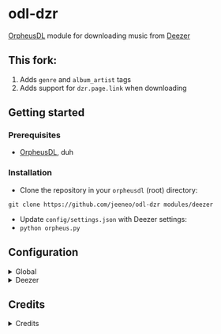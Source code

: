 # odl-dzr
[OrpheusDL](https://github.com/OrfiTeam/OrpheusDL) module for downloading music from [Deezer](https://www.deezer.com/)

## This fork:
1. Adds `genre` and `album_artist` tags
2. Adds support for `dzr.page.link` when downloading

## Getting started
### Prerequisites
- [OrpheusDL](https://github.com/OrfiTeam/OrpheusDL), duh

### Installation
- Clone the repository in your `orpheusdl` (root) directory:
```
git clone https://github.com/jeeneo/odl-dzr modules/deezer
```
- Update `config/settings.json` with Deezer settings:
- `python orpheus.py`

## Configuration

<details>
<summary>Global</summary>

`download_quality`:
| Value      | Format              |
| ---------- | ------------------- |
| "hifi"     | 16-bit 44.1kHz FLAC |
| "lossless" | 16-bit 44.1kHz FLAC |
| "high"     | MP3 320kbps         |
| "medium"   | MP3 320kbps         |
| "low"      | MP3 128kbps         |
| "minimum"  | MP3 128kbps         |

`main_resolution`:
Maxes out at 3000px  
If original cover size is smaller than the one specified, falls back to 1200px

</details>

<details>
<summary>Deezer</summary>

| Setting         | Description                                         |
| --------------- | --------------------------------------------------- |
| `client_id`     | Client ID used for login                            |
| `client_secret` | Client secret used for login                        |
| `bf_secret`     | Constant for deriving key used for track decryption |
| `email`         | Account email                                       |
| `password`      | Account password                                    |

</details>


## Credits
<details>
<summary>Credits</summary>

[@uhwot](https://github.com/uhwot) for the module base

[@TheKVT](https://github.com/TheKVT) the edits
  
[@OrfiTeam](https://github.com/OrfiTeam) for OrpheusDL

</details>
